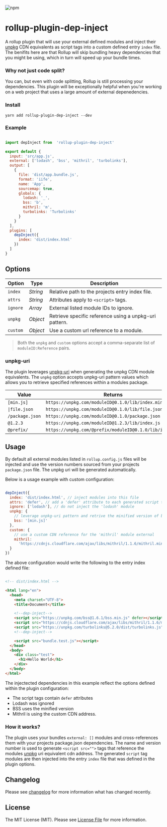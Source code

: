 

![npm](https://img.shields.io/npm/v/rollup-plugin-dep-inject.svg?style=flat-square)

# rollup-plugin-dep-inject

A rollup plugin that will use your external defined modules and inject their [unpkg](unpkg.io) CDN equivalents as script tags into a custom defined entry `index` file. The benifits here are that Rollup will skip bundling heavy dependencies that you might be using, which in turn will speed up your bundle times.

### Why not just code split?
You can, but even with code splitting, Rollup is still processing your dependencies. This plugin will be exceptionally helpful when you're working on a web project that uses a large amount of external depenedencies.

### Install
`yarn add rollup-plugin-dep-inject --dev`

### Example
```js

import depInject from  'rollup-plugin-dep-inject'

export default {
  input: 'src/app.js',
  external: ['lodash', 'bss', 'mithril', 'turbolinks'],
  output: [
    {
      file: 'dist/app.bundle.js',
      format: 'iife',
      name: 'App',
      sourcemap: true,
      globals: {
        lodash: '_',
        bss: 'b',
        mithril: 'm',
        turbolinks: 'Turbolinks'
      }
    }
  ],
  plugins: [
    depInject({
      index: 'dist/index.html'
    })
  ]
}

```

## Options

| Option | Type  |  Description |
|--|--|--|
| `index` | *String* | Relative path to the projects entry index file. |
| `attrs` | *String* | Attributes apply to `<script>` tags. |
| `ignore` | *Array* | External listed module IDs to ignore. |
| `unpkg` | *Object* | Retrieve specific reference using a unpkg-uri pattern. |
| `custom` | *Object* | Use a custom url reference to a module. |

> Both the `unpkg` and `custom` options accept a comma-separate list of `moduleID:Reference` pairs.

### unpkg-uri

The plugin leverages [unpkg-uri](https://github.com/tabianco/unpkg-uri) when generating the unpkg CDN module equivalents. The `unpkg` option accepts unpkg-uri pattern values which allows you to retrieve specified references within a modules package.

| Value | Returns |
|--|--|
| `[min.js]` | `https://unpkg.com/moduleID@0.1.0/lib/index.min.js`
| <code>&#124;file.json</code> | `https://unpkg.com/moduleID@0.1.0/lib/file.json`
| `/package.json` | `https://unpkg.com/moduleID@0.1.0/package.json`
| `@1.2.3` | `https://unpkg.com/moduleID@1.2.3/lib/index.js`
| `@prefix/` | `https://unpkg.com/@prefix/moduleID@0.1.0/lib/index.js`

## Usage

By default all external modules listed in `rollup.config.js` files will be injected and use the version numbers sourced from your projects `package.json` file. The unpkg uri will be generated automatically.

Below is a usage example with custom configuration:

```js

depInject({
  index: 'dist/index.html', // inject modules into this file
  attrs: 'defer', // add a 'defer' attribute to each generated script tag
  ignore: ['lodash'], // do not inject the 'lodash' module
  unpkg: {
    // leverage unpkg-uri pattern and retrive the minified version of bss
    bss: '[min.js]'
  },
  custom: {
    // use a custom CDN reference for the 'mithril' module external
    mithril:
      'https://cdnjs.cloudflare.com/ajax/libs/mithril/1.1.6/mithril.min.js'
  }
})

```

The above configuration would write the following to the entry index defined file:

```html

<!-- dist/index.html -->

<html lang="en">
  <head>
    <meta charset="UTF-8">
    <title>Document</title>

    <!--dep-inject-->
    <script src="https://unpkg.com/bss@1.6.1/bss.min.js" defer></script>
    <script src="https://cdnjs.cloudflare.com/ajax/libs/mithril/1.1.6/mithril.min.js" defer></script>
    <script src="https://unpkg.com/turbolinks@5.2.0/dist/turbolinks.js" defer></script>
    <!--dep-inject-->

    <script src="bundle.test.js"></script>
  </head>
  <body>
    <div class="test">
      <h1>Hello World</h1>
    </div>
  </body>
</html>

```
The injectected dependencies in this example reflect the options defined within the plugin configuration:

- The script tags contain `defer` attributes
- Lodash was ignored
- BSS uses the minified version
- Mithril is using the custom CDN address.

### How it works?
The plugin uses your bundles `external: []` modules and cross-references them with your projects package.json dependencies. The name and version number is used to generate `<script src="">` tags that reference the modules [unpkg](unpkg.io) uri equivalent cdn address. The generated `script` tag modules are then injected into the entry `index` file that was defined in the plugin options.

## Changelog

Please see [changelog](changelog.md) for more information what has changed recently.

## License
The MIT License (MIT). Please see [License File](LICENSE) for more information.

